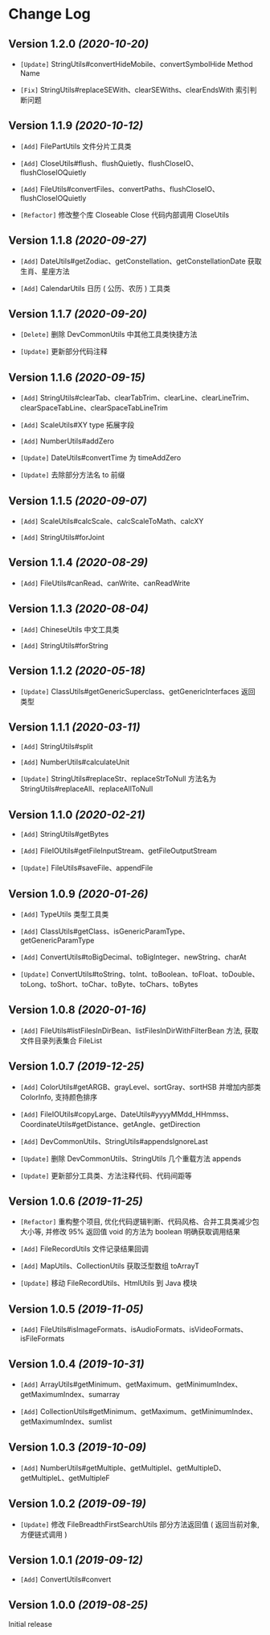 Change Log
==========

Version 1.2.0 *(2020-10-20)*
----------------------------

* `[Update]` StringUtils#convertHideMobile、convertSymbolHide Method Name

* `[Fix]` StringUtils#replaceSEWith、clearSEWiths、clearEndsWith 索引判断问题

Version 1.1.9 *(2020-10-12)*
----------------------------

* `[Add]` FilePartUtils 文件分片工具类

* `[Add]` CloseUtils#flush、flushQuietly、flushCloseIO、flushCloseIOQuietly

* `[Add]` FileUtils#convertFiles、convertPaths、flushCloseIO、flushCloseIOQuietly

* `[Refactor]` 修改整个库 Closeable Close 代码内部调用 CloseUtils

Version 1.1.8 *(2020-09-27)*
----------------------------

* `[Add]` DateUtils#getZodiac、getConstellation、getConstellationDate 获取生肖、星座方法

* `[Add]` CalendarUtils 日历 ( 公历、农历 ) 工具类

Version 1.1.7 *(2020-09-20)*
----------------------------

* `[Delete]` 删除 DevCommonUtils 中其他工具类快捷方法

* `[Update]` 更新部分代码注释

Version 1.1.6 *(2020-09-15)*
----------------------------

* `[Add]` StringUtils#clearTab、clearTabTrim、clearLine、clearLineTrim、clearSpaceTabLine、clearSpaceTabLineTrim

* `[Add]` ScaleUtils#XY type 拓展字段

* `[Add]` NumberUtils#addZero

* `[Update]` DateUtils#convertTime 为 timeAddZero

* `[Update]` 去除部分方法名 to 前缀

Version 1.1.5 *(2020-09-07)*
----------------------------

* `[Add]` ScaleUtils#calcScale、calcScaleToMath、calcXY

* `[Add]` StringUtils#forJoint

Version 1.1.4 *(2020-08-29)*
----------------------------

* `[Add]` FileUtils#canRead、canWrite、canReadWrite

Version 1.1.3 *(2020-08-04)*
----------------------------

* `[Add]` ChineseUtils 中文工具类

* `[Add]` StringUtils#forString

Version 1.1.2 *(2020-05-18)*
----------------------------

* `[Update]` ClassUtils#getGenericSuperclass、getGenericInterfaces 返回类型

Version 1.1.1 *(2020-03-11)*
----------------------------

* `[Add]` StringUtils#split

* `[Add]` NumberUtils#calculateUnit

* `[Update]` StringUtils#replaceStr、replaceStrToNull 方法名为 StringUtils#replaceAll、replaceAllToNull

Version 1.1.0 *(2020-02-21)*
----------------------------

* `[Add]` StringUtils#getBytes

* `[Add]` FileIOUtils#getFileInputStream、getFileOutputStream

* `[Update]` FileUtils#saveFile、appendFile

Version 1.0.9 *(2020-01-26)*
----------------------------

* `[Add]` TypeUtils 类型工具类

* `[Add]` ClassUtils#getClass、isGenericParamType、getGenericParamType

* `[Add]` ConvertUtils#toBigDecimal、toBigInteger、newString、charAt

* `[Update]` ConvertUtils#toString、toInt、toBoolean、toFloat、toDouble、toLong、toShort、toChar、toByte、toChars、toBytes

Version 1.0.8 *(2020-01-16)*
----------------------------

* `[Add]` FileUtils#listFilesInDirBean、listFilesInDirWithFilterBean 方法, 获取文件目录列表集合 FileList

Version 1.0.7 *(2019-12-25)*
----------------------------

* `[Add]` ColorUtils#getARGB、grayLevel、sortGray、sortHSB 并增加内部类 ColorInfo, 支持颜色排序

* `[Add]` FileIOUtils#copyLarge、DateUtils#yyyyMMdd_HHmmss、CoordinateUtils#getDistance、getAngle、getDirection

* `[Add]` DevCommonUtils、StringUtils#appendsIgnoreLast

* `[Update]` 删除 DevCommonUtils、StringUtils 几个重载方法 appends

* `[Update]` 更新部分工具类、方法注释代码、代码间距等

Version 1.0.6 *(2019-11-25)*
----------------------------

* `[Refactor]` 重构整个项目, 优化代码逻辑判断、代码风格、合并工具类减少包大小等, 并修改 95% 返回值 void 的方法为 boolean 明确获取调用结果
 
* `[Add]` FileRecordUtils 文件记录结果回调

* `[Add]` MapUtils、CollectionUtils 获取泛型数组 toArrayT

* `[Update]` 移动 FileRecordUtils、HtmlUtils 到 Java 模块

Version 1.0.5 *(2019-11-05)*
----------------------------
 
* `[Add]` FileUtils#isImageFormats、isAudioFormats、isVideoFormats、isFileFormats

Version 1.0.4 *(2019-10-31)*
----------------------------
 
* `[Add]` ArrayUtils#getMinimum、getMaximum、getMinimumIndex、getMaximumIndex、sumarray

* `[Add]` CollectionUtils#getMinimum、getMaximum、getMinimumIndex、getMaximumIndex、sumlist

Version 1.0.3 *(2019-10-09)*
----------------------------
 
 * `[Add]` NumberUtils#getMultiple、getMultipleI、getMultipleD、getMultipleL、getMultipleF

Version 1.0.2 *(2019-09-19)*
----------------------------
 
 * `[Update]` 修改 FileBreadthFirstSearchUtils 部分方法返回值 ( 返回当前对象, 方便链式调用 )

Version 1.0.1 *(2019-09-12)*
----------------------------
 
 * `[Add]` ConvertUtils#convert

Version 1.0.0 *(2019-08-25)*
----------------------------

 Initial release
